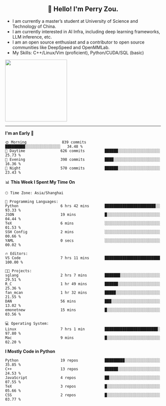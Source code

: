 <h2 align="center">👋 Hello! I'm Perry Zou.</h2>

- I am currently a master’s student at University of Science and Technology of China.
- I am currently interested in AI Infra, including deep learning frameworks, LLM inference, etc.
- I am an open source enthusiast and a contributor to open source communities like DeepSpeed and OpenMMLab.
- My Skills: C++/Linux/Vim (proficient), Python/CUDA/SQL (basic)

<img height=200 align="center" src="https://github-readme-stats.vercel.app/api?username=zonepg" />

-------

<!--START_SECTION:waka-->
**I'm an Early 🐤** 

```text
🌞 Morning                839 commits         █████████░░░░░░░░░░░░░░░░   34.48 % 
🌆 Daytime                626 commits         ██████░░░░░░░░░░░░░░░░░░░   25.73 % 
🌃 Evening                398 commits         ████░░░░░░░░░░░░░░░░░░░░░   16.36 % 
🌙 Night                  570 commits         ██████░░░░░░░░░░░░░░░░░░░   23.43 % 
```


📊 **This Week I Spent My Time On** 

```text
🕑︎ Time Zone: Asia/Shanghai

💬 Programming Languages: 
Python                   6 hrs 42 mins       ███████████████████████░░   93.33 % 
JSON                     19 mins             █░░░░░░░░░░░░░░░░░░░░░░░░   04.44 % 
TeX                      6 mins              ░░░░░░░░░░░░░░░░░░░░░░░░░   01.53 % 
SSH Config               2 mins              ░░░░░░░░░░░░░░░░░░░░░░░░░   00.66 % 
YAML                     0 secs              ░░░░░░░░░░░░░░░░░░░░░░░░░   00.02 % 

🔥 Editors: 
VS Code                  7 hrs 11 mins       █████████████████████████   100.00 % 

🐱‍💻 Projects: 
sglang                   2 hrs 7 mins        ███████░░░░░░░░░░░░░░░░░░   29.51 % 
R_C                      1 hr 49 mins        ██████░░░░░░░░░░░░░░░░░░░   25.36 % 
fan_mcan                 1 hr 32 mins        █████░░░░░░░░░░░░░░░░░░░░   21.55 % 
DAN                      56 mins             ███░░░░░░░░░░░░░░░░░░░░░░   13.02 % 
emonetnew                15 mins             █░░░░░░░░░░░░░░░░░░░░░░░░   03.56 % 

💻 Operating System: 
Linux                    7 hrs 1 min         ████████████████████████░   97.80 % 
Mac                      9 mins              █░░░░░░░░░░░░░░░░░░░░░░░░   02.20 % 
```

**I Mostly Code in Python** 

```text
Python                   19 repos            █████████░░░░░░░░░░░░░░░░   35.85 % 
C++                      13 repos            ██████░░░░░░░░░░░░░░░░░░░   24.53 % 
JavaScript               4 repos             ██░░░░░░░░░░░░░░░░░░░░░░░   07.55 % 
TeX                      3 repos             █░░░░░░░░░░░░░░░░░░░░░░░░   05.66 % 
CSS                      2 repos             █░░░░░░░░░░░░░░░░░░░░░░░░   03.77 % 
```




<!--END_SECTION:waka-->
